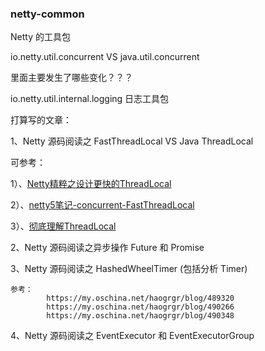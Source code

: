 ### netty-common

Netty 的工具包

io.netty.util.concurrent  VS  java.util.concurrent

里面主要发生了哪些变化？？？


io.netty.util.internal.logging      日志工具包

打算写的文章：

1、Netty 源码阅读之 FastThreadLocal VS Java ThreadLocal

可参考：

1）、[Netty精粹之设计更快的ThreadLocal](https://my.oschina.net/andylucc/blog/614359)

2）、[netty5笔记-concurrent-FastThreadLocal](http://blog.csdn.net/youaremoon/article/details/50345651)

3）、[彻底理解ThreadLocal](http://blog.csdn.net/lufeng20/article/details/24314381)

2、Netty 源码阅读之异步操作 Future 和 Promise

3、Netty 源码阅读之 HashedWheelTimer (包括分析 Timer)
    
    参考：
            https://my.oschina.net/haogrgr/blog/489320
            https://my.oschina.net/haogrgr/blog/490266
            https://my.oschina.net/haogrgr/blog/490348
            
4、Netty 源码阅读之 EventExecutor 和 EventExecutorGroup